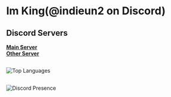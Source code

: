 # Im King(@indieun2 on Discord)  
  
## Discord Servers  
[**Main Server**](https://discord.gg/bwVryfn8XP)  
[**Other Server**](https://discord.gg/skNbN4PU8Z)  

##  
![Top Languages](https://github-readme-stats.vercel.app/api/top-langs/?username=altf4brocmon&layout=compact&theme=radical)
##  
![Discord Presence](https://lanyard-profile-readme.vercel.app/api/1265476952639148218)
